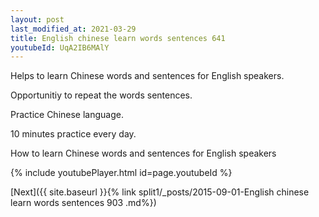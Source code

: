 ```yaml
---
layout: post
last_modified_at: 2021-03-29
title: English chinese learn words sentences 641 
youtubeId: UqA2IB6MAlY
---
```

 
 
Helps to learn Chinese words and sentences for English speakers.

Opportunitiy to repeat the words sentences. 

Practice Chinese language. 
 
10 minutes practice every day. 
 
How to learn Chinese words and sentences for English speakers 
 
{% include youtubePlayer.html id=page.youtubeId %}
 
 
[Next]({{ site.baseurl }}{% link  split1/_posts/2015-09-01-English chinese learn words sentences 903 .md%})
 
